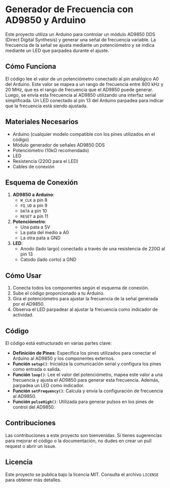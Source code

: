 # Generador de Frecuencia con AD9850 y Arduino

Este proyecto utiliza un Arduino para controlar un módulo AD9850 DDS (Direct Digital Synthesis) y generar una señal de frecuencia variable. La frecuencia de la señal se ajusta mediante un potenciómetro y se indica mediante un LED que parpadea durante el ajuste.

## Cómo Funciona

El código lee el valor de un potenciómetro conectado al pin analógico A0 del Arduino. Este valor se mapea a un rango de frecuencia entre 800 kHz y 20 MHz, que es el rango de frecuencia que el AD9850 puede generar. Luego, se envía esta frecuencia al AD9850 utilizando una interfaz serial simplificada. Un LED conectado al pin 13 del Arduino parpadea para indicar que la frecuencia está siendo ajustada.

## Materiales Necesarios

- Arduino (cualquier modelo compatible con los pines utilizados en el código)
- Módulo generador de señales AD9850 DDS
- Potenciómetro (10kΩ recomendado)
- LED
- Resistencia (220Ω para el LED)
- Cables de conexión

## Esquema de Conexión

1. **AD9850 a Arduino**:
   - `W_CLK` a pin 8
   - `FQ_UD` a pin 9
   - `DATA` a pin 10
   - `RESET` a pin 11
2. **Potenciómetro**:
   - Una pata a 5V
   - La pata del medio a A0
   - La otra pata a GND
3. **LED**:
   - Anodo (lado largo) conectado a través de una resistencia de 220Ω al pin 13
   - Catodo (lado corto) a GND

## Cómo Usar

1. Conecta todos los componentes según el esquema de conexión.
2. Sube el código proporcionado a tu Arduino.
3. Gira el potenciómetro para ajustar la frecuencia de la señal generada por el AD9850.
4. Observa el LED parpadear al ajustar la frecuencia como indicador de actividad.

## Código

El código está estructurado en varias partes clave:

- **Definición de Pines**: Especifica los pines utilizados para conectar el Arduino al AD9850 y los componentes externos.
- **Función `setup()`**: Inicializa la comunicación serial y configura los pines como entrada o salida.
- **Función `loop()`**: Lee el valor del potenciómetro, mapea este valor a una frecuencia y ajusta el AD9850 para generar esta frecuencia. Además, parpadea un LED como indicador.
- **Función `setFrequency()`**: Calcula y envía la configuración de frecuencia al AD9850.
- **Función `pulseHigh()`**: Utilizada para generar pulsos en los pines de control del AD9850.

## Contribuciones

Las contribuciones a este proyecto son bienvenidas. Si tienes sugerencias para mejorar el código o la documentación, no dudes en crear un pull request o abrir un issue.

## Licencia

Este proyecto se publica bajo la licencia MIT. Consulta el archivo `LICENSE` para obtener más detalles.
